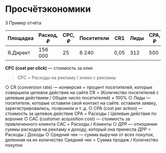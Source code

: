 # Просчётэкономики

3
Пример отчёта

 Площадка  | Расход, ₽ | CPC, ₽ | Посетители | CR1 | Лиды | CPA, ₽ | CR2 | Клиенты | CAC, ₽
--- | --- | --- | --- | --- | --- | ---- | ---- | ---- | --- 
Я.Директ | 156 000 | 25 | 6 240 | 0,05 | 312 | 500 | 0,5 | 156 | 1 000


**CPC (cost per click)** — стоимость за клик
>CPC = Расходы на рекламу / клики с рекламы

○ CR (conversion rate) — конверсия = процент посетителей,
которые совершили целевое действие на сайте
CR = (Количество посетителей с целевым
действием / Общее число посетителей) × 100%
○ Лиды — посетители, которые оставили свой контакт на сайте:
оставили заявку, зарегистрировались, позвонили и т. д.
○ CPA (cost per action) — стоимость за целевое действие
CPA = Расходы / Целевые действия по воронке
○ CAC (customer acquisition cost) — стоимость
за привлеченного клиента
CAC = Расходы / Клиенты
○ ДРР — отношение суммы расходов на рекламу
к доходу, который она принесла
ДРР = Расходы / Доходы
○ Средний чек — сумма выручки от всех покупок,
деленная на их количество
Средний чек = Сумма продаж / Количество покупок
